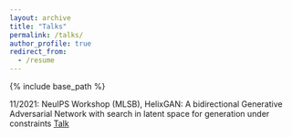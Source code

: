 ```yaml
---
layout: archive
title: "Talks"
permalink: /talks/
author_profile: true
redirect_from:
  - /resume
---
```



{% include base_path %}

11/2021: NeuIPS Workshop (MLSB), HelixGAN: A bidirectional Generative Adversarial Network with search in latent space for generation under constraints [Talk](https://recorder-v3.slideslive.com/?share=54078&s=518da677-492e-4627-96ce-c0190976326c)   
